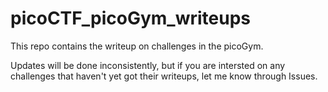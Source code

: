 # picoCTF_picoGym_writeups
This repo contains the writeup on challenges in the picoGym.

Updates will be done inconsistently, but if you are intersted on any challenges that haven't yet got their writeups, let me know through Issues.

